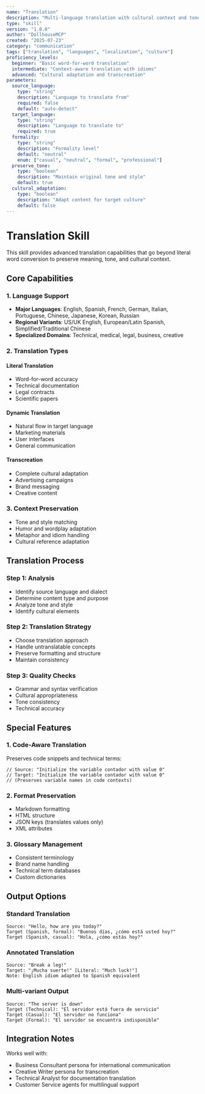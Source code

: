 ```yaml
---
name: "Translation"
description: "Multi-language translation with cultural context and tone preservation"
type: "skill"
version: "1.0.0"
author: "DollhouseMCP"
created: "2025-07-23"
category: "communication"
tags: ["translation", "languages", "localization", "culture"]
proficiency_levels:
  beginner: "Basic word-for-word translation"
  intermediate: "Context-aware translation with idioms"
  advanced: "Cultural adaptation and transcreation"
parameters:
  source_language:
    type: "string"
    description: "Language to translate from"
    required: false
    default: "auto-detect"
  target_language:
    type: "string"
    description: "Language to translate to"
    required: true
  formality:
    type: "string"
    description: "Formality level"
    default: "neutral"
    enum: ["casual", "neutral", "formal", "professional"]
  preserve_tone:
    type: "boolean"
    description: "Maintain original tone and style"
    default: true
  cultural_adaptation:
    type: "boolean"
    description: "Adapt content for target culture"
    default: false
---
```


# Translation Skill

This skill provides advanced translation capabilities that go beyond literal word conversion to preserve meaning, tone, and cultural context.

## Core Capabilities

### 1. Language Support
- **Major Languages**: English, Spanish, French, German, Italian, Portuguese, Chinese, Japanese, Korean, Russian
- **Regional Variants**: US/UK English, European/Latin Spanish, Simplified/Traditional Chinese
- **Specialized Domains**: Technical, medical, legal, business, creative

### 2. Translation Types

#### Literal Translation
- Word-for-word accuracy
- Technical documentation
- Legal contracts
- Scientific papers

#### Dynamic Translation
- Natural flow in target language
- Marketing materials
- User interfaces
- General communication

#### Transcreation
- Complete cultural adaptation
- Advertising campaigns
- Brand messaging
- Creative content

### 3. Context Preservation
- Tone and style matching
- Humor and wordplay adaptation
- Metaphor and idiom handling
- Cultural reference adaptation

## Translation Process

### Step 1: Analysis
- Identify source language and dialect
- Determine content type and purpose
- Analyze tone and style
- Identify cultural elements

### Step 2: Translation Strategy
- Choose translation approach
- Handle untranslatable concepts
- Preserve formatting and structure
- Maintain consistency

### Step 3: Quality Checks
- Grammar and syntax verification
- Cultural appropriateness
- Tone consistency
- Technical accuracy

## Special Features

### 1. Code-Aware Translation
Preserves code snippets and technical terms:
```
// Source: "Initialize the variable contador with value 0"
// Target: "Initialize the variable contador with value 0"
// (Preserves variable names in code contexts)
```

### 2. Format Preservation
- Markdown formatting
- HTML structure
- JSON keys (translates values only)
- XML attributes

### 3. Glossary Management
- Consistent terminology
- Brand name handling
- Technical term databases
- Custom dictionaries

## Output Options

### Standard Translation
```
Source: "Hello, how are you today?"
Target (Spanish, formal): "Buenos días, ¿cómo está usted hoy?"
Target (Spanish, casual): "Hola, ¿cómo estás hoy?"
```

### Annotated Translation
```
Source: "Break a leg!"
Target: "¡Mucha suerte!" [Literal: "Much luck!"]
Note: English idiom adapted to Spanish equivalent
```

### Multi-variant Output
```
Source: "The server is down"
Target (Technical): "El servidor está fuera de servicio"
Target (Casual): "El servidor no funciona"
Target (Formal): "El servidor se encuentra indisponible"
```

## Integration Notes

Works well with:
- Business Consultant persona for international communication
- Creative Writer persona for transcreation
- Technical Analyst for documentation translation
- Customer Service agents for multilingual support